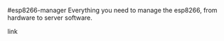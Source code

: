 #esp8266-manager
Everything you need to manage the esp8266, from hardware to server software.

<a img="http://sbelandiot.com/github/IOT Control Panel.png">link</a>
